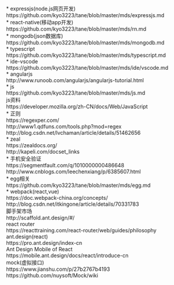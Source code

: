 <br>
* expressjs(node.js网页开发)
<br>
https://github.com/kyo3223/tane/blob/master/mds/expressjs.md
<br>
* react-native(移动app开发)
<br>
https://github.com/kyo3223/tane/blob/master/mds/rn.md
<br>
* mongodb(json数据库)
<br>
https://github.com/kyo3223/tane/blob/master/mds/mongodb.md
<br>
* typescript
<br>
https://github.com/kyo3223/tane/blob/master/mds/typescript.md
<br>
* ide-vscode
<br>
https://github.com/kyo3223/tane/blob/master/mds/ide/vscode.md
<br>
* angularjs
<br>
http://www.runoob.com/angularjs/angularjs-tutorial.html
<br>
* js
<br>
https://github.com/kyo3223/tane/blob/master/mds/js.md
<br>
js资料
<br>
https://developer.mozilla.org/zh-CN/docs/Web/JavaScript
<br>
* 正则
<br>
https://regexper.com/
<br>
http://www1.qdfuns.com/tools.php?mod=regex
<br>
http://blog.csdn.net/lvchaman/article/details/51462656
<br>
* zeal
<br>
https://zealdocs.org/
<br>
http://kapeli.com/docset_links
<br>
* 手机安全验证
<br>
https://segmentfault.com/q/1010000000486648
<br>
http://www.cnblogs.com/leechenxiang/p/6385607.html
<br>
* egg相关
<br>
https://github.com/kyo3223/tane/blob/master/mds/egg.md
<br>
* webpack(react,vue)
<br>
https://doc.webpack-china.org/concepts/
<br>
http://blog.csdn.net/itkingone/article/details/70331783
<br>
脚手架市场
<br>
http://scaffold.ant.design/#/
<br>
react router
<br>
https://reacttraining.com/react-router/web/guides/philosophy
<br>
ant.design(react)
<br>
https://pro.ant.design/index-cn
<br>
Ant Design Mobile of React
<br>
https://mobile.ant.design/docs/react/introduce-cn
<br>
mock(虚拟接口)
<br>
https://www.jianshu.com/p/27b2767b4193
<br>
https://github.com/nuysoft/Mock/wiki